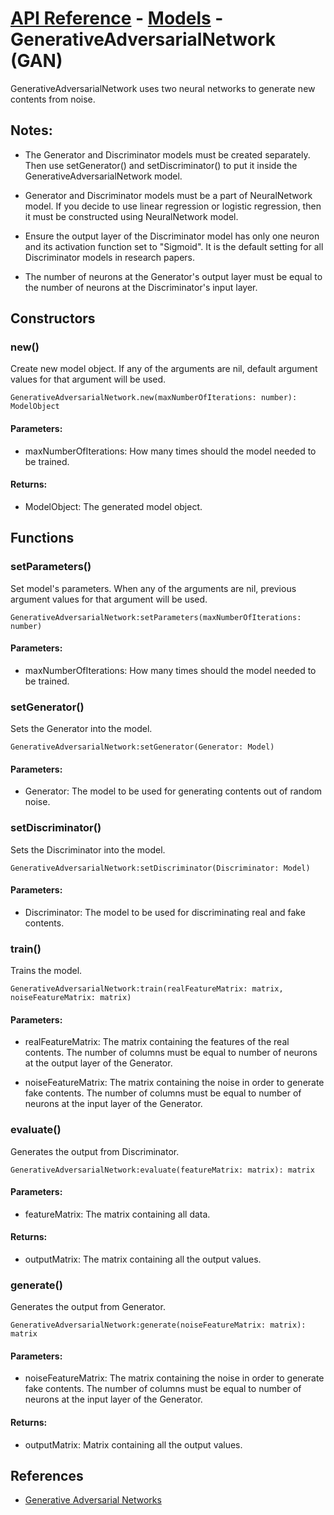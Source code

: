 # [API Reference](../../API.md) - [Models](../Models.md) - GenerativeAdversarialNetwork (GAN)

GenerativeAdversarialNetwork uses two neural networks to generate new contents from noise.

## Notes:

* The Generator and Discriminator models must be created separately. Then use setGenerator() and setDiscriminator() to put it inside the GenerativeAdversarialNetwork model.

* Generator and Discriminator models must be a part of NeuralNetwork model. If you decide to use linear regression or logistic regression, then it must be constructed using NeuralNetwork model. 

* Ensure the output layer of the Discriminator model has only one neuron and its activation function set to "Sigmoid". It is the default setting for all Discriminator models in research papers.

* The number of neurons at the Generator's output layer must be equal to the number of neurons at the Discriminator's input layer.

## Constructors

### new()

Create new model object. If any of the arguments are nil, default argument values for that argument will be used.

```
GenerativeAdversarialNetwork.new(maxNumberOfIterations: number): ModelObject
```

#### Parameters:

* maxNumberOfIterations: How many times should the model needed to be trained.

#### Returns:

* ModelObject: The generated model object.

## Functions

### setParameters()

Set model's parameters. When any of the arguments are nil, previous argument values for that argument will be used.

```
GenerativeAdversarialNetwork:setParameters(maxNumberOfIterations: number)
```

#### Parameters:

* maxNumberOfIterations: How many times should the model needed to be trained.

### setGenerator()

Sets the Generator into the model. 

```
GenerativeAdversarialNetwork:setGenerator(Generator: Model)
```

#### Parameters:

* Generator: The model to be used for generating contents out of random noise.

### setDiscriminator()

Sets the Discriminator into the model. 

```
GenerativeAdversarialNetwork:setDiscriminator(Discriminator: Model)
```

#### Parameters:

* Discriminator: The model to be used for discriminating real and fake contents.

### train()

Trains the model.

```
GenerativeAdversarialNetwork:train(realFeatureMatrix: matrix, noiseFeatureMatrix: matrix)
```

#### Parameters:

* realFeatureMatrix: The matrix containing the features of the real contents. The number of columns must be equal to number of neurons at the output layer of the Generator.

* noiseFeatureMatrix: The matrix containing the noise in order to generate fake contents. The number of columns must be equal to number of neurons at the input layer of the Generator.

### evaluate()

Generates the output from Discriminator.

```
GenerativeAdversarialNetwork:evaluate(featureMatrix: matrix): matrix
```

#### Parameters:

* featureMatrix: The matrix containing all data.

#### Returns:

* outputMatrix: The matrix containing all the output values.

### generate()

Generates the output from Generator.

```
GenerativeAdversarialNetwork:generate(noiseFeatureMatrix: matrix): matrix
```

#### Parameters:

* noiseFeatureMatrix: The matrix containing the noise in order to generate fake contents. The number of columns must be equal to number of neurons at the input layer of the Generator.

#### Returns:

* outputMatrix: Matrix containing all the output values.

## References

* [Generative Adversarial Networks](https://arxiv.org/abs/1406.2661)
